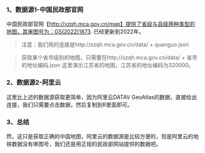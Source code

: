 ### 1、数据源1-中国民政部官网
中国民政部官网【http://xzqh.mca.gov.cn/map】提供了省级与县级两种类型的地图，其审图号为：GS(2022)1873. 已经更新到2022年。
> 注意：我们用的连接是http://xzqh.mca.gov.cn/data/ + quanguo.json

> 获取某个省市级别的地图，只需要在http://xzqh.mca.gov.cn/data/ + 省市的地址编码.json
> 这里演示江苏省的地图，江苏省的地址编码为320000。

### 2、数据源2-阿里云
这里比上述的数据源获取更简单，因为阿里云DATAV GeoAtlas的数据，直接给出连接，我们只需要点击数据，然后复制到R里面即可。

### 3、总结
然，这只是获取正确的中国地图，阿里云的数据源是比较方便的，但是阿里云的地铁数据没有审图号，我们还是用正规的民政部网站提供的数据吧。